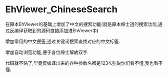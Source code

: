 # EhViewer_ChineseSearch
在原本EhViewer的基础上增加了中文的搜索功能(就是原本绅士道的搜索功能,通过反编译获取到的源码直接添加进EhViewer中)

增加常用的中文便签,通过关键词搜索查找对应的中文标签.

增加自动浏览功能,便于各位绅士解放双手.

代码就不贴了,毕竟反编译出来的各种参数名都是1234.别说你们看不懂,我也看不懂.

